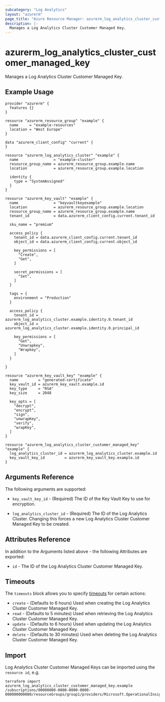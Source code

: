 ```yaml
---
subcategory: "Log Analytics"
layout: "azurerm"
page_title: "Azure Resource Manager: azurerm_log_analytics_cluster_customer_managed_key"
description: |-
  Manages a Log Analytics Cluster Customer Managed Key.
---
```


# azurerm_log_analytics_cluster_customer_managed_key

Manages a Log Analytics Cluster Customer Managed Key.

## Example Usage

```hcl
provider "azurerm" {
  features {}
}

resource "azurerm_resource_group" "example" {
  name     = "example-resources"
  location = "West Europe"
}

data "azurerm_client_config" "current" {
}

resource "azurerm_log_analytics_cluster" "example" {
  name                = "example-cluster"
  resource_group_name = azurerm_resource_group.example.name
  location            = azurerm_resource_group.example.location

  identity {
    type = "SystemAssigned"
  }
}

resource "azurerm_key_vault" "example" {
  name                = "keyvaultkeyexample"
  location            = azurerm_resource_group.example.location
  resource_group_name = azurerm_resource_group.example.name
  tenant_id           = data.azurerm_client_config.current.tenant_id

  sku_name = "premium"

  access_policy {
    tenant_id = data.azurerm_client_config.current.tenant_id
    object_id = data.azurerm_client_config.current.object_id

    key_permissions = [
      "Create",
      "Get",
    ]

    secret_permissions = [
      "Set",
    ]
  }

  tags = {
    environment = "Production"
  }

  access_policy {
    tenant_id = azurerm_log_analytics_cluster.example.identity.0.tenant_id
    object_id = azurerm_log_analytics_cluster.example.identity.0.principal_id

    key_permissions = [
      "Get",
      "Unwrapkey",
      "Wrapkey",
    ]
  }

}

resource "azurerm_key_vault_key" "example" {
  name         = "generated-certificate"
  key_vault_id = azurerm_key_vault.example.id
  key_type     = "RSA"
  key_size     = 2048

  key_opts = [
    "decrypt",
    "encrypt",
    "sign",
    "unwrapKey",
    "verify",
    "wrapKey",
  ]
}

resource "azurerm_log_analytics_cluster_customer_managed_key" "example" {
  log_analytics_cluster_id = azurerm_log_analytics_cluster.example.id
  key_vault_key_id         = azurerm_key_vault_key.example.id
}
```

## Arguments Reference

The following arguments are supported:

* `key_vault_key_id` - (Required) The ID of the Key Vault Key to use for encryption.

* `log_analytics_cluster_id` - (Required) The ID of the Log Analytics Cluster. Changing this forces a new Log Analytics Cluster Customer Managed Key to be created.

## Attributes Reference

In addition to the Arguments listed above - the following Attributes are exported:

* `id` - The ID of the Log Analytics Cluster Customer Managed Key.

## Timeouts

The `timeouts` block allows you to specify [timeouts](https://www.terraform.io/language/resources/syntax#operation-timeouts) for certain actions:

* `create` - (Defaults to 6 hours) Used when creating the Log Analytics Cluster Customer Managed Key.
* `read` - (Defaults to 5 minutes) Used when retrieving the Log Analytics Cluster Customer Managed Key.
* `update` - (Defaults to 6 hours) Used when updating the Log Analytics Cluster Customer Managed Key.
* `delete` - (Defaults to 30 minutes) Used when deleting the Log Analytics Cluster Customer Managed Key.

## Import

Log Analytics Cluster Customer Managed Keys can be imported using the `resource id`, e.g.

```shell
terraform import azurerm_log_analytics_cluster_customer_managed_key.example /subscriptions/00000000-0000-0000-0000-000000000000/resourceGroups/group1/providers/Microsoft.OperationalInsights/clusters/cluster1
```
